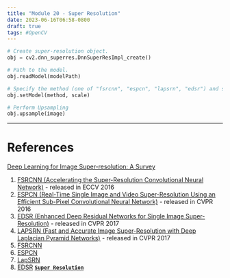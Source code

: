 ```yaml
---
title: "Module 20 - Super Resolution"
date: 2023-06-16T06:58-0800
draft: true
tags: #OpenCV
---
```


```Python
# Create super-resolution object.
obj = cv2.dnn_superres.DnnSuperResImpl_create()

# Path to the model.
obj.readModel(modelPath)

# Specify the method (one of "fsrcnn", "espcn", "lapsrn", "edsr") and scale.
obj.setModel(method, scale)

# Perform Upsampling
obj.upsample(image)
```

---
# References

[Deep Learning for Image Super-resolution: A Survey](https://arxiv.org/pdf/1902.06068.pdf)
1. [FSRCNN (Accelerating the Super-Resolution Convolutional Neural Network)](https://arxiv.org/pdf/1608.00367.pdf) - released in ECCV 2016
2. [ESPCN (Real-Time Single Image and Video Super-Resolution Using an Efficient Sub-Pixel Convolutional Neural Network)](https://arxiv.org/pdf/1609.05158.pdf) - released in CVPR 2016
4. [EDSR (Enhanced Deep Residual Networks for Single Image Super-Resolution)](https://arxiv.org/pdf/1707.02921.pdf) - released in CVPR 2017 
3. [LAPSRN (Fast and Accurate Image Super-Resolution with Deep Laplacian Pyramid Networks)](https://arxiv.org/pdf/1710.01992.pdf) - released in CVPR 2017
1. [FSRCNN](https://github.com/Saafke/FSRCNN_Tensorflow/tree/master/models)
2. [ESPCN](https://github.com/fannymonori/TF-ESPCN/tree/master/export)
3. [LapSRN](https://github.com/fannymonori/TF-LapSRN/tree/master/export)
4. [EDSR](https://github.com/Saafke/EDSR_Tensorflow/tree/master/models)
[**`Super Resolution`**](https://docs.opencv.org/4.5.3/d9/de0/group__dnn__superres.html)
